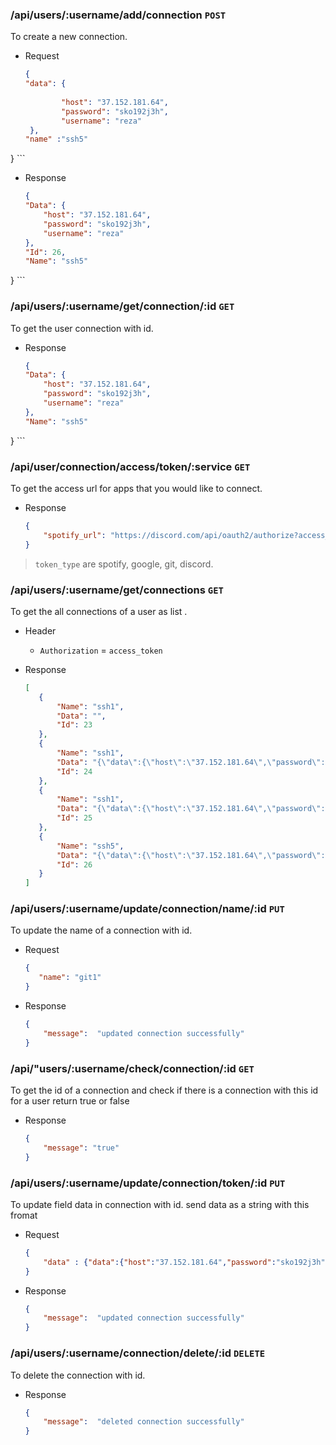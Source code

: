 ### /api/users/:username/add/connection `POST`
To create a new connection.

- Request
    ```json
    {
    "data": {
            
            "host": "37.152.181.64",
            "password": "sko192j3h",
            "username": "reza"
     },
    "name" :"ssh5"
   
}
    ```
- Response
    ```json
  {
    "Data": {
        "host": "37.152.181.64",
        "password": "sko192j3h",
        "username": "reza"
    },
    "Id": 26,
    "Name": "ssh5"
}
    ```
### /api/users/:username/get/connection/:id `GET`
To get the user connection with id.

- Response
    ```json
    {
    "Data": {
        "host": "37.152.181.64",
        "password": "sko192j3h",
        "username": "reza"
    },
    "Name": "ssh5"
}
    ```


### /api/user/connection/access/token/:service `GET`
To get the access url for apps that  you would like to connect.
- Response
    ```json
    {
        "spotify_url": "https://discord.com/api/oauth2/authorize?access_type=online&client_id=830463353079988314&redirect_uri=http://localhost:8080/callback&response_type=code&scope=identify+email&state=h8EecvhXJqHsG5EQ3K0gei4EUrWpaFj_HqH3WNZdrzrX1BX1COQRsTUv3-yGi3WmHQbw0EHJ58Rx1UOkvwip-Q%3D%3D"
    }
    ```
  
> `token_type` are spotify, google, git, discord.

### /api/users/:username/get/connections `GET`
To get the all  connections of a user as list .

- Header
    - `Authorization` = `access_token`
    
 - Response
     ```json
    [
        {
            "Name": "ssh1",
            "Data": "",
            "Id": 23
        },
        {
            "Name": "ssh1",
            "Data": "{\"data\":{\"host\":\"37.152.181.64\",\"password\":\"sko192j3h\",\"username\":\"reza\"},\"id\":2,\"name\":\"ssh1\"}",
            "Id": 24
        },
        {
            "Name": "ssh1",
            "Data": "{\"data\":{\"host\":\"37.152.181.64\",\"password\":\"sko192j3h\",\"username\":\"reza\"},\"id\":2,\"name\":\"ssh1\"}",
            "Id": 25
        },
        {
            "Name": "ssh5",
            "Data": "{\"data\":{\"host\":\"37.152.181.64\",\"password\":\"sko192j3h\",\"username\":\"reza\"},\"id\":0,\"name\":\"ssh5\"}",
            "Id": 26
        }
    ]
    ```

### /api/users/:username/update/connection/name/:id `PUT`
To update the name of a connection with id.
- Request
    ```json
    {
       "name": "git1"
    }
    ```
- Response
    ```json
    {
        "message":  "updated connection successfully"
    }
    ```

### /api/"users/:username/check/connection/:id `GET`
To get the id of a connection and check if there is a connection with this id for a user return true or false
- Response
    ```json
    {
        "message": "true"
    }
    ```

### /api/users/:username/update/connection/token/:id `PUT`
To update field data in connection with id. send data as a string with this fromat 
- Request
    ```json
    {
        "data" : {"data":{"host":"37.152.181.64","password":"sko192j3h","username":"reza"},"id":2,"name":"ssh1"}
    }
    ```
- Response
    ```json
    {
        "message":  "updated connection successfully"
    }
    ```


### /api/users/:username/connection/delete/:id `DELETE`
To delete the connection with id.
- Response
    ```json
    {
        "message":  "deleted connection successfully"
    }
    ```
